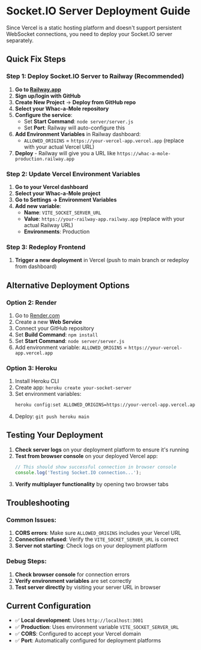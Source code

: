 # Socket.IO Server Deployment Guide

Since Vercel is a static hosting platform and doesn't support persistent WebSocket connections, you need to deploy your Socket.IO server separately.

## Quick Fix Steps

### Step 1: Deploy Socket.IO Server to Railway (Recommended)

1. **Go to [Railway.app](https://railway.app)**
2. **Sign up/login with GitHub**
3. **Create New Project** → **Deploy from GitHub repo**
4. **Select your Whac-a-Mole repository**
5. **Configure the service**:
   - Set **Start Command**: `node server/server.js`
   - Set **Port**: Railway will auto-configure this
6. **Add Environment Variables** in Railway dashboard:
   - `ALLOWED_ORIGINS` = `https://your-vercel-app.vercel.app` (replace with your actual Vercel URL)
7. **Deploy** - Railway will give you a URL like `https://whac-a-mole-production.railway.app`

### Step 2: Update Vercel Environment Variables

1. **Go to your Vercel dashboard**
2. **Select your Whac-a-Mole project**
3. **Go to Settings → Environment Variables**
4. **Add new variable**:
   - **Name**: `VITE_SOCKET_SERVER_URL`
   - **Value**: `https://your-railway-app.railway.app` (replace with your actual Railway URL)
   - **Environments**: Production

### Step 3: Redeploy Frontend

1. **Trigger a new deployment** in Vercel (push to main branch or redeploy from dashboard)

## Alternative Deployment Options

### Option 2: Render
1. Go to [Render.com](https://render.com)
2. Create a new **Web Service**
3. Connect your GitHub repository
4. Set **Build Command**: `npm install`
5. Set **Start Command**: `node server/server.js`
6. Add environment variable: `ALLOWED_ORIGINS` = `https://your-vercel-app.vercel.app`

### Option 3: Heroku
1. Install Heroku CLI
2. Create app: `heroku create your-socket-server`
3. Set environment variables:
   ```bash
   heroku config:set ALLOWED_ORIGINS=https://your-vercel-app.vercel.app
   ```
4. Deploy: `git push heroku main`

## Testing Your Deployment

1. **Check server logs** on your deployment platform to ensure it's running
2. **Test from browser console** on your deployed Vercel app:
   ```javascript
   // This should show successful connection in browser console
   console.log('Testing Socket.IO connection...');
   ```
3. **Verify multiplayer functionality** by opening two browser tabs

## Troubleshooting

### Common Issues:

1. **CORS errors**: Make sure `ALLOWED_ORIGINS` includes your Vercel URL
2. **Connection refused**: Verify the `VITE_SOCKET_SERVER_URL` is correct
3. **Server not starting**: Check logs on your deployment platform

### Debug Steps:

1. **Check browser console** for connection errors
2. **Verify environment variables** are set correctly
3. **Test server directly** by visiting your server URL in browser

## Current Configuration

- ✅ **Local development**: Uses `http://localhost:3001`
- ✅ **Production**: Uses environment variable `VITE_SOCKET_SERVER_URL`
- ✅ **CORS**: Configured to accept your Vercel domain
- ✅ **Port**: Automatically configured for deployment platforms
